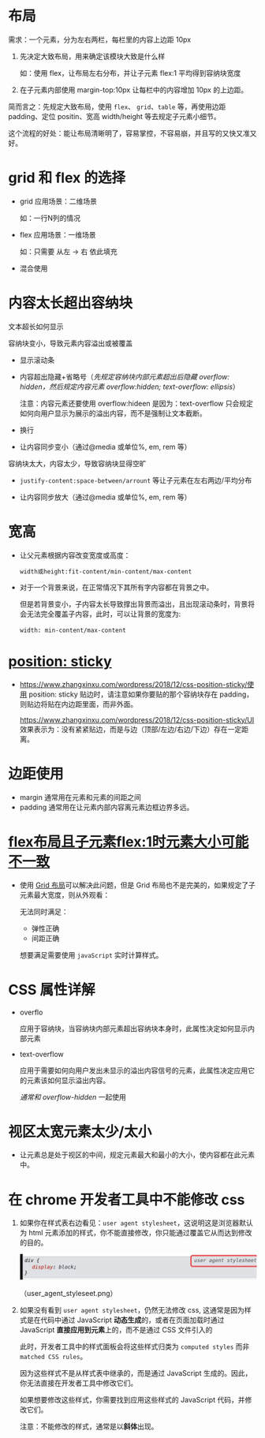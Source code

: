 # 布局

需求：一个元素，分为左右两栏，每栏里的内容上边距 10px

1. 先决定大致布局，用来确定该模块大致是什么样
   
   如：使用 flex，让布局左右分布，并让子元素 flex:1 平均得到容纳块宽度

2. 在子元素内部使用 margin-top:10px 让每栏中的内容增加 10px 的上边距。

简而言之：先规定大致布局，使用 `flex`、 `grid`、`table` 等，再使用边距 padding、定位 positin、宽高 width/height 等去规定子元素小细节。

这个流程的好处：能让布局清晰明了，容易掌控，不容易崩，并且写的又快又准又好。

# grid 和 flex 的选择

- grid 应用场景：二维场景
  
  如：一行N列的情况

- flex 应用场景：一维场景
  
  如：只需要 从左 -> 右 依此填充

- 混合使用

# 内容太长超出容纳块

文本超长如何显示

容纳块变小，导致元素内容溢出或被覆盖

- 显示滚动条

- 内容超出隐藏+省略号（*先规定容纳块内部元素超出后隐藏 overflow: hidden，然后规定内容元素 overflow:hidden; text-overflow: ellipsis*）
  
  注意：内容元素还要使用 overflow:hideen 是因为：text-overflow 只会规定如何向用户显示为展示的溢出内容，而不是强制让文本截断。

- 换行

- 让内容同步变小（通过@media 或单位%, em, rem 等）

容纳块太大，内容太少，导致容纳块显得空旷

- `justify-content:space-between/arrount` 等让子元素在左右两边/平均分布

- 让内容同步放大（通过@media 或单位%, em, rem 等）

# 宽高

- 让父元素根据内容改变宽度或高度：
  
  `width或height:fit-content/min-content/max-content`

- 对于一个背景来说，在正常情况下其所有字内容都在背景之中。
  
  但是若背景变小，子内容太长导致撑出背景而溢出，且出现滚动条时，背景将会无法完全覆盖子内容，此时，可以让背景的宽度为:
  
  `width: min-content/max-content`

# [position: sticky](https://www.zhangxinxu.com/wordpress/2020/03/position-sticky-rules/)

- https://www.zhangxinxu.com/wordpress/2018/12/css-position-sticky/使用 position: sticky 贴边时，请注意如果你要贴的那个容纳块存在 padding，则贴边将贴在内边距里面，而非外面。
  
  https://www.zhangxinxu.com/wordpress/2018/12/css-position-sticky/UI 效果表示为：没有紧紧贴边，而是与边（顶部/左边/右边/下边）存在一定距离。

# 边距使用

- margin 通常用在元素和元素的间距之间
- padding 通常用在让元素内部内容离元素边框边界多远。

# [flex布局且子元素flex:1时元素大小可能不一致](https://codesandbox.io/s/flexbu-ju-qie-zi-yuan-su-flex-1shi-yuan-su-da-xiao-ke-neng-bu-yi-zhi-s6dxxy)

- 使用 [Grid 布局](https://codesandbox.io/s/wang-ge-bu-ju-jie-jue-flexbu-ju-qie-zi-yuan-su-flex-1shi-da-xiao-bu-yi-zhi-de-wen-ti-nx3m4x)可以解决此问题，但是 Grid 布局也不是完美的，如果规定了子元素最大宽度，则从外观看：
  
  无法同时满足：
  
  - 弹性正确
  - 间距正确
  
  想要满足需要使用 `javaScript` 实时计算样式。

# CSS 属性详解

- overflo
  
  应用于容纳块，当容纳块内部元素超出容纳块本身时，此属性决定如何显示内部元素

- text-overflow
  
  应用于需要如何向用户发出未显示的溢出内容信号的元素，此属性决定应用它的元素该如何显示溢出内容。
  
  *通常和 overflow-hidden* 一起使用

# 视区太宽元素太少/太小

- 让元素总是处于视区的中间，规定元素最大和最小的大小，使内容都在此元素中。

# 在 chrome 开发者工具中不能修改 css

1. 如果你在样式表右边看见：`user agent stylesheet`，这说明这是浏览器默认为 html 元素添加的样式，你不能直接修改，你只能通过覆盖它从而达到修改的目的。
   
   <img title="" src="/picture//user_agent_styleseet.png" alt="">
   
   （user_agent_styleseet.png）

2. 如果没有看到 `user agent stylesheet`，仍然无法修改 css, 这通常是因为样式是在代码中通过 JavaScript **动态生成**的，或者在页面加载时通过 JavaScript **直接应用到元素**上的，而不是通过 CSS 文件引入的
   
   此时，开发者工具中的样式面板会将这些样式归类为 `computed styles` 而非 `matched CSS rules`。
   
   因为这些样式不是从样式表中继承的，而是通过 JavaScript 生成的。因此，你无法直接在开发者工具中修改它们。
   
   如果想要修改这些样式，你需要找到应用这些样式的 JavaScript 代码，并修改它们。
   
   注意：不能修改的样式，通常是以**斜体**出现。

# 

